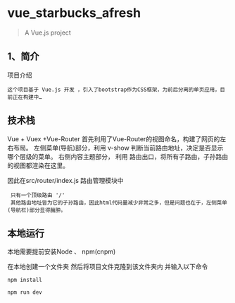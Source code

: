 # vue_starbucks_afresh

> A Vue.js project

## 1、简介
项目介绍

    这个项目基于 Vue.js 开发 ，引入了bootstrap作为CSS框架，为前后分离的单页应用，目前正在构建中…

## 技术栈

Vue + Vuex +Vue-Router 
首先利用了Vue-Router的视图命名，构建了网页的左右布局。
  左侧菜单(导航)部分，利用 v-show 判断当前路由地址，决定是否显示哪个层级的菜单。
  右侧内容主题部分， 利用 <router-view/>路由出口，将所有子路由，子孙路由的视图都渲染在这里。

因此在src/router/index.js 路由管理模块中
```
 只有一个顶级路由 '/'
 其他路由地址皆为它的子孙路由，因此html代码量减少非常之多，但是问题也在于，左侧菜单(导航栏)部分显得臃肿。
```

## 本地运行

本地需要提前安装Node 、 npm(cnpm)

在本地创建一个文件夹 然后将项目文件克隆到该文件夹内 并输入以下命令

```
npm install

npm run dev
```
